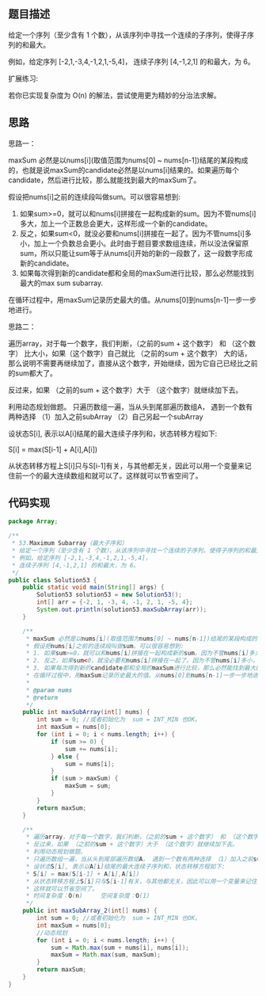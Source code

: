 ## 题目描述
给定一个序列（至少含有 1 个数），从该序列中寻找一个连续的子序列，使得子序列的和最大。

例如，给定序列 [-2,1,-3,4,-1,2,1,-5,4]，
连续子序列 [4,-1,2,1] 的和最大，为 6。

扩展练习:

若你已实现复杂度为 O(n) 的解法，尝试使用更为精妙的分治法求解。



## 思路
思路一：

maxSum 必然是以nums[i](取值范围为nums[0] ~ nums[n-1])结尾的某段构成的，也就是说maxSum的candidate必然是以nums[i]结果的。如果遍历每个candidate，然后进行比较，那么就能找到最大的maxSum了。

假设把nums[i]之前的连续段叫做sum。可以很容易想到:
1. 如果sum>=0，就可以和nums[i]拼接在一起构成新的sum。因为不管nums[i]多大，加上一个正数总会更大，这样形成一个新的candidate。
2. 反之，如果sum<0，就没必要和nums[i]拼接在一起了。因为不管nums[i]多小，加上一个负数总会更小。此时由于题目要求数组连续，所以没法保留原sum，所以只能让sum等于从nums[i]开始的新的一段数了，这一段数字形成新的candidate。
3. 如果每次得到新的candidate都和全局的maxSum进行比较，那么必然能找到最大的max sum subarray.

在循环过程中，用maxSum记录历史最大的值。从nums[0]到nums[n-1]一步一步地进行。

思路二：

遍历array，对于每一个数字，我们判断，（之前的sum + 这个数字） 和 （这个数字） 比大小，如果（这个数字）自己就比 （之前的sum + 这个数字） 大的话，那么说明不需要再继续加了，直接从这个数字，开始继续，因为它自己已经比之前的sum都大了。

反过来，如果 （之前的sum + 这个数字）大于 （这个数字）就继续加下去。

利用动态规划做题。
只遍历数组一遍，当从头到尾部遍历数组A， 遇到一个数有两种选择 （1）加入之前subArray （2）自己另起一个subArray

设状态S[i], 表示以A[i]结尾的最大连续子序列和，状态转移方程如下:

S[i] = max(S[i-1] + A[i],A[i])

从状态转移方程上S[i]只与S[i-1]有关，与其他都无关，因此可以用一个变量来记住前一个的最大连续数组和就可以了。这样就可以节省空间了。

## 代码实现
```java
package Array;

/**
 * 53.Maximum Subarray（最大子序和）
 * 给定一个序列（至少含有 1 个数），从该序列中寻找一个连续的子序列，使得子序列的和最大。
 * 例如，给定序列 [-2,1,-3,4,-1,2,1,-5,4]，
 * 连续子序列 [4,-1,2,1] 的和最大，为 6。
 */
public class Solution53 {
    public static void main(String[] args) {
        Solution53 solution53 = new Solution53();
        int[] arr = {-2, 1, -3, 4, -1, 2, 1, -5, 4};
        System.out.println(solution53.maxSubArray(arr));
    }

    /**
     * maxSum 必然是以nums[i](取值范围为nums[0] ~ nums[n-1])结尾的某段构成的，也就是说maxSum的candidate必然是以nums[i]结果的。如果遍历每个candidate，然后进行比较，那么就能找到最大的maxSum了。
     * 假设把nums[i]之前的连续段叫做sum。可以很容易想到:
     * 1. 如果sum>=0，就可以和nums[i]拼接在一起构成新的sum。因为不管nums[i]多大，加上一个正数总会更大，这样形成一个新的candidate。
     * 2. 反之，如果sum<0，就没必要和nums[i]拼接在一起了。因为不管nums[i]多小，加上一个负数总会更小。此时由于题目要求数组连续，所以没法保留原sum，所以只能让sum等于从nums[i]开始的新的一段数了，这一段数字形成新的candidate。
     * 3. 如果每次得到新的candidate都和全局的maxSum进行比较，那么必然能找到最大的max sum subarray.
     * 在循环过程中，用maxSum记录历史最大的值。从nums[0]到nums[n-1]一步一步地进行。
     *
     * @param nums
     * @return
     */
    public int maxSubArray(int[] nums) {
        int sum = 0; //或者初始化为  sum = INT_MIN 也OK。
        int maxSum = nums[0];
        for (int i = 0; i < nums.length; i++) {
            if (sum >= 0) {
                sum += nums[i];
            } else {
                sum = nums[i];
            }
            if (sum > maxSum) {
                maxSum = sum;
            }
        }
        return maxSum;
    }

    /**
     * 遍历array，对于每一个数字，我们判断，（之前的sum + 这个数字） 和 （这个数字） 比大小，如果（这个数字）自己就比 （之前的sum + 这个数字） 大的话，那么说明不需要再继续加了，直接从这个数字，开始继续，因为它自己已经比之前的sum都大了。
     * 反过来，如果 （之前的sum + 这个数字）大于 （这个数字）就继续加下去。
     * 利用动态规划做题。
     * 只遍历数组一遍，当从头到尾部遍历数组A， 遇到一个数有两种选择 （1）加入之前subArray （2）自己另起一个subArray
     * 设状态S[i], 表示以A[i]结尾的最大连续子序列和，状态转移方程如下:
     * S[i] = max(S[i-1] + A[i],A[i])
     * 从状态转移方程上S[i]只与S[i-1]有关，与其他都无关，因此可以用一个变量来记住前一个的最大连续数组和就可以了。
     * 这样就可以节省空间了。
     * 时间复杂度：O(n)     空间复杂度：O(1)
     */
    public int maxSubArray_2(int[] nums) {
        int sum = 0; //或者初始化为  sum = INT_MIN 也OK。
        int maxSum = nums[0];
        //动态规划
        for (int i = 0; i < nums.length; i++) {
            sum = Math.max(sum + nums[i], nums[i]);
            maxSum = Math.max(sum, maxSum);
        }
        return maxSum;
    }
}

```